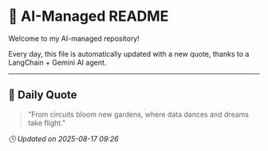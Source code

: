 # 🧠 AI-Managed README

Welcome to my AI-managed repository!

Every day, this file is automatically updated with a new quote, thanks to a LangChain + Gemini AI agent.

---

## 📅 Daily Quote

> "From circuits bloom new gardens, where data dances and dreams take flight."

*🕒 Updated on 2025-08-17 09:26*